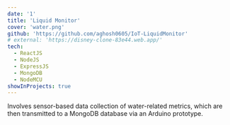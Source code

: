```yaml
---
date: '1'
title: 'Liquid Monitor'
cover: 'water.png'
github: 'https://github.com/aghosh0605/IoT-LiquidMonitor'
# external: 'https://disney-clone-83e44.web.app/'
tech:
  - ReactJS
  - NodeJS
  - ExpressJS
  - MongoDB
  - NodeMCU
showInProjects: true
---
```


Involves sensor-based data collection of water-related metrics, which are then transmitted to a MongoDB database via an Arduino prototype.

